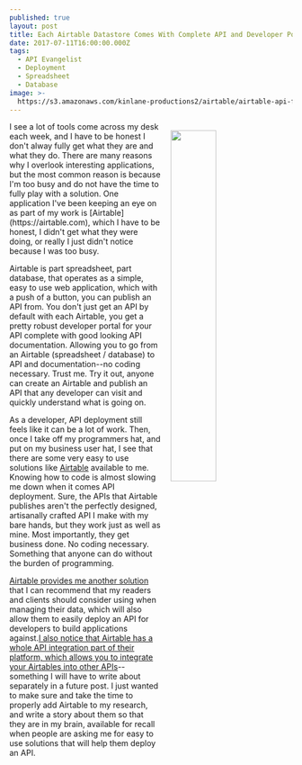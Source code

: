 ```yaml
---
published: true
layout: post
title: Each Airtable Datastore Comes With Complete API and Developer Portal
date: 2017-07-11T16:00:00.000Z
tags:
  - API Evangelist
  - Deployment
  - Spreadsheet
  - Database
image: >-
  https://s3.amazonaws.com/kinlane-productions2/airtable/airtable-api-for-or2.png
---
```

<p><img src="https://s3.amazonaws.com/kinlane-productions2/airtable/airtable-api-for-or2.png" width="40%" style="padding: 15px;" align="right" /></p>I see a lot of tools come across my desk each week, and I have to be honest I don't alway fully get what they are and what they do. There are many reasons why I overlook interesting applications, but the most common reason is because I'm too busy and do not have the time to fully play with a solution. One application I've been keeping an eye on as part of my work is [Airtable](https://airtable.com), which I have to be honest, I didn't get what they were doing, or really I just didn't notice because I was too busy.

Airtable is part spreadsheet, part database, that operates as a simple, easy to use web application, which with a push of a button, you can publish an API from. You don't just get an API by default with each Airtable, you get a pretty robust developer portal for your API complete with  good looking API documentation. Allowing you to go from an Airtable (spreadsheet / database) to API and documentation--no coding necessary. Trust me. Try it out, anyone can create an Airtable and publish an API that any developer can visit and quickly understand what is going on.

As a developer, API deployment still feels like it can be a lot of work. Then, once I take off my programmers hat, and put on my business user hat, I see that there are some very easy to use solutions like [Airtable](https://airtable.com) available to me. Knowing how to code is almost slowing me down when it comes API deployment. Sure, the APIs that Airtable publishes aren't the perfectly designed, artisanally crafted API I make with my bare hands, but they work just as well as mine. Most importantly, they get business done. No coding necessary. Something that anyone can do without the burden of programming.

[Airtable provides me another solution](https://airtable.com) that I can recommend that my readers and clients should consider using when managing their data, which will also allow them to easily deploy an API for developers to build applications against.[I also notice that Airtable has a whole API integration part of their platform, which allows you to integrate your Airtables into other APIs](https://airtable.com/integrations)--something I will have to write about separately in a future post. I just wanted to make sure and take the time to properly add Airtable to my research, and write a story about them so that they are in my brain, available for recall when people are asking me for easy to use solutions that will help them deploy an API.
